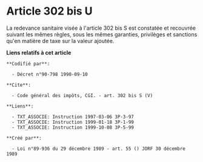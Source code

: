 # Article 302 bis U

La redevance sanitaire visée à l'article 302 bis S est constatée et recouvrée suivant les mêmes règles, sous les mêmes
garanties, privilèges et sanctions qu'en matière de taxe sur la valeur ajoutée.

**Liens relatifs à cet article**

	**Codifié par**:

	  - Décret n°90-798 1990-09-10

	**Cite**:

	  - Code général des impôts, CGI. - art. 302 bis S (V)

	**Liens**:

	  - TXT_ASSOCIE: Instruction 1997-03-06 3P-3-97
	  - TXT_ASSOCIE: Instruction 1999-01-18 3P-1-99
	  - TXT_ASSOCIE: Instruction 1999-10-08 3P-5-99

	**Créé par**:

	  - Loi n°89-936 du 29 décembre 1989 - art. 55 () JORF 30 décembre 1989
